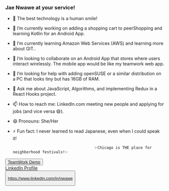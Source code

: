 ### Jae Nwawe at your service!  

- 👋 The best technology is a human smile!
- 🔭 I’m currently working on adding a shopping cart to peerShopping and learning Kotlin for an Android App.
- 🌱 I’m currently learning Amazon Web Services (AWS) and learning more about GIT..
- 👯 I’m looking to collaborate on an Android App that stores where users interact wirelessly. The mobile app would be like my teamwork web app.
- 🤔 I’m looking for help with adding openSUSE or a similar distribution on a PC that looks tiny but has 16GB of RAM.
- 💬 Ask me about JavaScript, Algorithms, and implementing Redux in a React Hooks project.
- 📫 How to reach me: LinkedIn.com meeting new people and applying for jobs (and vice versa 😄).
- 😄 Pronouns: She/Her
- ⚡ Fun fact: I never learned to read Japanese, even when I could speak it!
  
                                          ✨Chicago is THE place for neighborhood festivals!✨
                                          
                           
 <div>
<button type=button>   <a href="https://youtu.be/1mru3KUyTGw">TeamWork Demo</a></button> <br/>
  
 </div>
 <div>
    <a href="https://www.linkedin.com/in/nwawe">LinkedIn Profile</a>
  </div>
  
  
   <button onclick="window.location.href=https://www.linkedin.com/in/nwawe;">

    
  
  https://www.linkedin.com/in/nwawe
